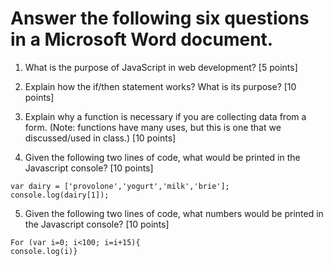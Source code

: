 # Answer the following six questions in a Microsoft Word document.

1)	What is the purpose of JavaScript in web development? [5 points]

2)	Explain how the if/then statement works?  What is its purpose? [10 points]

3)	Explain why a function is necessary if you are collecting data from a form.  (Note: functions have many uses, but this is one that we discussed/used in class.) [10 points]

4)	Given the following two lines of code, what would be printed in the Javascript console? [10 points]
```
var dairy = ['provolone','yogurt','milk','brie'];
console.log(dairy[1]);
```

5)	Given the following two lines of code, what numbers would be printed in the Javascript console? [10 points]
```
For (var i=0; i<100; i=i+15){
console.log(i)}
```
